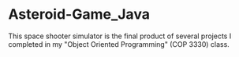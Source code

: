 # Asteroid-Game_Java
This space shooter simulator is the final product of several projects I completed in my "Object Oriented Programming" (COP 3330) class.
